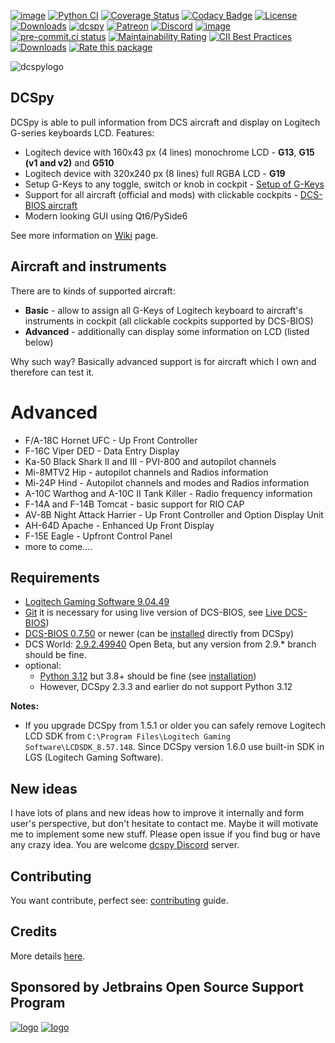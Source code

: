 [![image](https://img.shields.io/badge/pypi-v3.1.2-blue.svg)](https://pypi.org/project/dcspy/)
[![Python CI](https://github.com/emcek/dcspy/actions/workflows/python-ci.yml/badge.svg?branch=master)](https://github.com/emcek/dcspy/actions/workflows/python-ci.yml)
[![Coverage Status](https://coveralls.io/repos/github/emcek/dcspy/badge.svg?branch=master)](https://coveralls.io/github/emcek/dcspy?branch=master)
[![Codacy Badge](https://app.codacy.com/project/badge/Grade/5270a4fc2ba24261a3bfa7361150e8ff)](https://app.codacy.com/gh/emcek/dcspy/dashboard?utm_source=gh&utm_medium=referral&utm_content=&utm_campaign=Badge_grade)
[![License](https://img.shields.io/badge/License-MIT-blue.svg)](./LICENSE.md)
[![Downloads](https://img.shields.io/github/downloads/emcek/dcspy/total?label=Downloads)](https://github.com/emcek/dcspy/releases)
[![dcspy](https://snyk.io/advisor/python/dcspy/badge.svg)](https://snyk.io/advisor/python/dcspy)
[![Patreon](https://img.shields.io/badge/Patreon-donate-ff424d?logo=patreon)](https://www.patreon.com/mplichta)
[![Discord](https://img.shields.io/discord/672486999516774442?label=Discord&logo=discord&logoColor=lightblue)](https://discord.gg/SP5Yjx3)
[![image](https://img.shields.io/badge/python-3.8%20%7C%203.9%20%7C%203.10%20%7C%203.11%20%7C%203.12-blue.svg)](https://github.com/emcek/dcspy)
[![pre-commit.ci status](https://results.pre-commit.ci/badge/github/emcek/dcspy/master.svg)](https://results.pre-commit.ci/latest/github/emcek/dcspy/master)
[![Maintainability Rating](https://sonarcloud.io/api/project_badges/measure?project=emcek_dcspy&metric=sqale_rating)](https://sonarcloud.io/dashboard?id=emcek_dcspy)
[![CII Best Practices](https://bestpractices.coreinfrastructure.org/projects/6056/badge)](https://bestpractices.coreinfrastructure.org/projects/6056)
[![Downloads](https://static.pepy.tech/badge/dcspy)](https://pepy.tech/project/dcspy)
[![Rate this package](https://badges.openbase.com/python/rating/dcspy.svg?token=AZCVj1Hdbl6cC3I/gkVpgsigp22LtCOR0sB8lcODY9Y=)](https://openbase.com/python/dcspy?utm_source=embedded&amp;utm_medium=badge&amp;utm_campaign=rate-badge)

![dcspylogo](https://i.imgur.com/eqqrPB8.jpg)
## DCSpy
DCSpy is able to pull information from DCS aircraft and display on Logitech G-series keyboards LCD.
Features:
* Logitech device with 160x43 px (4 lines) monochrome LCD - **G13**, **G15 (v1 and v2)** and **G510**
* Logitech device with 320x240 px (8 lines) full RGBA LCD - **G19**
* Setup G-Keys to any toggle, switch or knob in cockpit - [Setup of G-Keys](https://github.com/emcek/dcspy/wiki/Usage#how-to-setup)
* Support for all aircraft (official and mods) with clickable cockpits - [DCS-BIOS aircraft](https://github.com/DCS-Skunkworks/dcs-bios#is-my-aircraft-supported)
* Modern looking GUI using Qt6/PySide6

See more information on [Wiki](https://github.com/emcek/dcspy/wiki) page.

## Aircraft and instruments
There are to kinds of supported aircraft:
* **Basic** - allow to assign all G-Keys of Logitech keyboard to aircraft's instruments in cockpit (all clickable cockpits supported by DCS-BIOS)
* **Advanced** - additionally can display some information on LCD (listed below)

Why such way? Basically advanced support is for aircraft which I own and therefore can test it.

# Advanced
* F/A-18C Hornet UFC - Up Front Controller
* F-16C Viper DED - Data Entry Display
* Ka-50 Black Shark II and III - PVI-800 and autopilot channels
* Mi-8MTV2 Hip - autopilot channels and Radios information
* Mi-24P Hind - Autopilot channels and modes and Radios information
* A-10C Warthog and A-10C II Tank Killer - Radio frequency information
* F-14A and F-14B Tomcat - basic support for RIO CAP
* AV-8B Night Attack Harrier - Up Front Controller and Option Display Unit
* AH-64D Apache - Enhanced Up Front Display
* F-15E Eagle - Upfront Control Panel
* more to come....

## Requirements
* [Logitech Gaming Software 9.04.49](https://support.logitech.com/software/lgs)
* [Git](https://git-scm.com/download/win) it is necessary for using live version of DCS-BIOS, see [Live DCS-BIOS](https://github.com/emcek/dcspy/wiki/Information#live-dcs-bios))
* [DCS-BIOS 0.7.50](https://github.com/DCS-Skunkworks/dcs-bios/releases/latest) or newer (can be [installed](https://github.com/emcek/dcspy/wiki/Upgrade#manual-procedure) directly from DCSpy)
* DCS World: [2.9.2.49940](https://www.digitalcombatsimulator.com/en/news/changelog/openbeta/2.9.2.49940/) Open Beta, but any version from 2.9.* branch should be fine.
* optional:
  * [Python 3.12](https://www.python.org/downloads/) but 3.8+ should be fine (see [installation](https://github.com/emcek/dcspy/wiki/installation))
  * However, DCSpy 2.3.3 and earlier do not support Python 3.12

**Notes:**
* If you upgrade DCSpy from 1.5.1 or older you can safely remove Logitech LCD SDK from `C:\Program Files\Logitech Gaming Software\LCDSDK_8.57.148`. Since DCSpy version 1.6.0 use built-in SDK in LGS (Logitech Gaming Software).

## New ideas
I have lots of plans and new ideas how to improve it internally and form user's perspective, but don't hesitate to contact me. Maybe it will motivate me to implement some new stuff. Please open issue if you find bug or have any crazy idea.
You are welcome [dcspy Discord](https://discord.gg/SP5Yjx3) server.

## Contributing
You want contribute, perfect see: [contributing](./CONTRIBUTING.md) guide.

## Credits
More details [here](https://github.com/emcek/dcspy/wiki/Information#credits).

## Sponsored by Jetbrains Open Source Support Program
[![logo](https://resources.jetbrains.com/storage/products/company/brand/logos/PyCharm.svg)](https://jb.gg/OpenSourceSupport)
[![logo](https://resources.jetbrains.com/storage/products/company/brand/logos/jb_beam.svg)](https://jb.gg/OpenSourceSupport)
